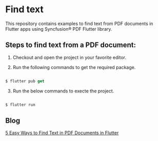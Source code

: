 # Find text

This repository contains examples to find text from PDF documents in Flutter apps using Syncfusion&reg; PDF Flutter library.

## Steps to find text from a PDF document:

1. Checkout and open the project in your favorite editor.

2. Run the following commands to get the required package.

```dart

$ flutter pub get

```

3. Run the below commands to execte the project.

```dart

$ flutter run

```
## Blog
<a href="https://www.syncfusion.com/blogs/post/5-easy-ways-to-find-text-in-pdf-documents-in-flutter.aspx">5 Easy Ways to Find Text in PDF Documents in Flutter</a>
